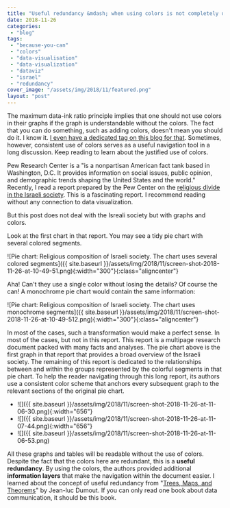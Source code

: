 ```yaml
---
title: "Useful redundancy &mdash; when using colors is not completely useless"
date: 2018-11-26
categories: 
 - "blog"
tags: 
 - "because-you-can"
 - "colors"
 - "data-visualisation"
 - "data-visualization"
 - "dataviz"
 - "israel"
 - "redundancy"
cover_image: "/assets/img/2018/11/featured.png"
layout: "post"
---
```


The maximum data-ink ratio principle implies that one should not use colors in their graphs if the graph is understandable without the colors. The fact that you can do something, such as adding colors, doesn't mean you should do it. I know it. [I even have a dedicated tag on this blog for that](https://gorelik.net/tag/because-you-can/). Sometimes, however, consistent use of colors serves as a useful navigation tool in a long discussion. Keep reading to learn about the justified use of colors.

Pew Research Center is a "is a nonpartisan American fact tank based in Washington, D.C. It provides information on social issues, public opinion, and demographic trends shaping the United States and the world." Recently, I read a report prepared by the Pew Center on the [religious divide in the Israeli society](http://www.pewforum.org/2016/03/08/israels-religiously-divided-society/). This is a fascinating report. I recommend reading without any connection to data visualization.

But this post does not deal with the Isreali society but with graphs and colors.

Look at the first chart in that report. You may see a tidy pie chart with several colored segments. 

![Pie chart: Religious composition of Israeli society. The chart uses several colored segments]({{ site.baseurl }}/assets/img/2018/11/screen-shot-2018-11-26-at-10-49-51.png){:width="300"}{:class="aligncenter"}

Aha! Can't they use a single color without losing the details? Of course the can! A monochrome pie chart would contain the same information:

![Pie chart: Religious composition of Israeli society. The chart uses monochrome segments]({{ site.baseurl }}/assets/img/2018/11/screen-shot-2018-11-26-at-10-49-512.png){:width="300"}{:class="aligncenter"}

In most of the cases, such a transformation would make a perfect sense. In most of the cases, but not in this report. This report is a multipage research document packed with many facts and analyses. The pie chart above is the first graph in that report that provides a broad overview of the Israeli society. The remaining of this report is dedicated to the relationships between and within the groups represented by the colorful segments in that pie chart. To help the reader navigating through this long report, its authors use a consistent color scheme that anchors every subsequent graph to the relevant sections of the original pie chart.

* ![]({{ site.baseurl }}/assets/img/2018/11/screen-shot-2018-11-26-at-11-06-30.png){:width="656"}
* ![]({{ site.baseurl }}/assets/img/2018/11/screen-shot-2018-11-26-at-11-07-44.png){:width="656"}
* ![]({{ site.baseurl }}/assets/img/2018/11/screen-shot-2018-11-26-at-11-06-53.png)

All these graphs and tables will be readable without the use of colors. Despite the fact that the colors here are redundant, this is a **useful redundancy**. By using the colors, the authors provided additional **information layers** that make the navigation within the document easier. I learned about the concept of useful redundancy from "[Trees, Maps, and Theorems](http://www.treesmapsandtheorems.com/)" by Jean-luc Dumout. If you can only read one book about data communication, it should be this book.
